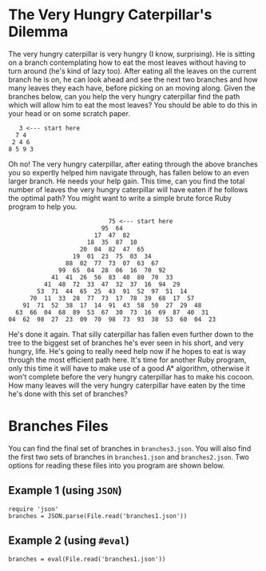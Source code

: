 The Very Hungry Caterpillar's Dilemma
=====================================

The very hungry caterpillar is very hungry (I know, surprising). He is sitting
on a branch contemplating how to eat the most leaves without having to turn
around (he's kind of lazy too). After eating all the leaves on the current
branch he is on, he can look ahead and see the next two branches and how many
leaves they each have, before picking on an moving along. Given the branches
below, can you help the very hungry caterpillar find the path which will allow
him to eat the most leaves? You should be able to do this in your head or on
some scratch paper.

       3 <--- start here
      7 4
     2 4 6
    8 5 9 3

Oh no! The very hungry caterpillar, after eating through the above branches
you so expertly helped him navigate through, has fallen below to an even larger
branch. He needs your help gain. This time, can you find the total number of
leaves the very hungry caterpillar will have eaten if he follows the optimal
path? You might want to write a simple brute force Ruby program to help you.

                                75 <--- start here
                              95  64
                            17  47  82
                          18  35  87  10
                        20  04  82  47  65
                      19  01  23  75  03  34
                    88  02  77  73  07  63  67
                  99  65  04  28  06  16  70  92
                41  41  26  56  83  40  80  70  33
              41  48  72  33  47  32  37  16  94  29
            53  71  44  65  25  43  91  52  97  51  14
          70  11  33  28  77  73  17  78  39  68  17  57
        91  71  52  38  17  14  91  43  58  50  27  29  48
      63  66  04  68  89  53  67  30  73  16  69  87  40  31
    04  62  98  27  23  09  70  98  73  93  38  53  60  04  23

He's done it again. That silly caterpillar has fallen even further down to the
tree to the biggest set of branches he's ever seen in his short, and very
hungry, life. He's going to really need help now if he hopes to eat is way
through the most efficient path here. It's time for another Ruby program, only
this time it will have to make use of a good A* algorithm, otherwise it won't
complete before the very hungry caterpillar has to make his cocoon. How many
leaves will the very hungry caterpillar have eaten by the time he's done with
this set of branches?

Branches Files
==============

You can find the final set of branches in `branches3.json`. You will also find
the first two sets of branches in `branches1.json` and `branches2.json`. Two
options for reading these files into you program are shown below.

Example 1 (using `JSON`)
------------------------
    require 'json'
    branches = JSON.parse(File.read('branches1.json'))

Example 2 (using `#eval`)
-------------------------
    branches = eval(File.read('branches1.json'))
